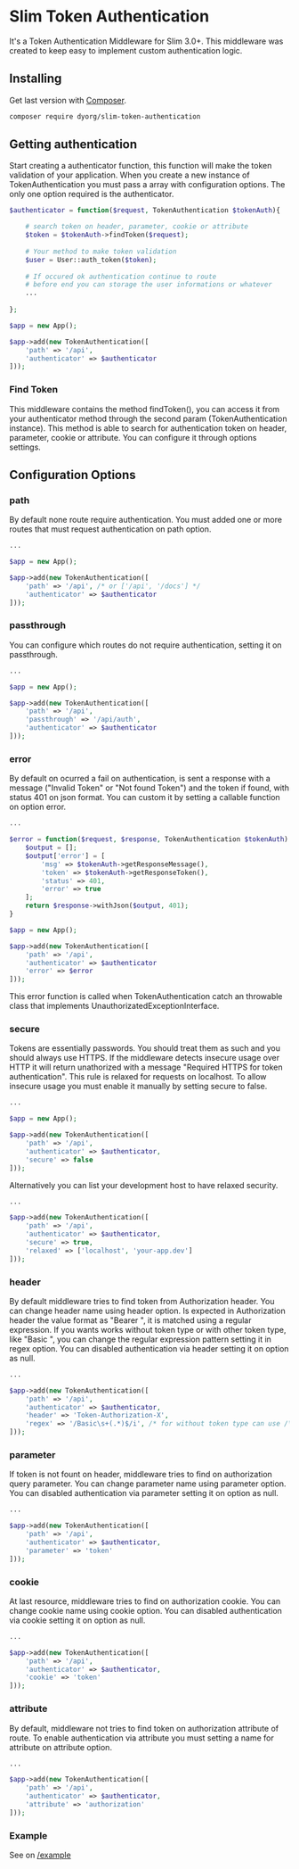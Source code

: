 # Slim Token Authentication

It's a Token Authentication Middleware for Slim 3.0+. 
This middleware was created to keep easy to implement custom authentication logic.  

## Installing

Get last version with [Composer](http://getcomposer.org "Composer").

```bash
composer require dyorg/slim-token-authentication
```

## Getting authentication

Start creating a authenticator function, this function will make the token validation of your application.
When you create a new instance of TokenAuthentication you must pass a array with configuration options. 
The only one option required is the authenticator.

```php
$authenticator = function($request, TokenAuthentication $tokenAuth){

    # search token on header, parameter, cookie or attribute
    $token = $tokenAuth->findToken($request);
    
    # Your method to make token validation
    $user = User::auth_token($token);
    
    # If occured ok authentication continue to route
    # before end you can storage the user informations or whatever
    ...
    
};

$app = new App();

$app->add(new TokenAuthentication([
    'path' => '/api',
    'authenticator' => $authenticator
]));
```

### Find Token

This middleware contains the method findToken(), you can access it from your authenticator method through the second param (TokenAuthentication instance). 
This method is able to search for authentication token on header, parameter, cookie or attribute.
You can configure it through options settings.

## Configuration Options

### path

By default none route require authentication. 
You must added one or more routes that must request authentication on path option.
 
```php
...

$app = new App();

$app->add(new TokenAuthentication([
    'path' => '/api', /* or ['/api', '/docs'] */
    'authenticator' => $authenticator
]));
```

### passthrough

You can configure which routes do not require authentication, setting it on passthrough.

```php
...

$app = new App();

$app->add(new TokenAuthentication([
    'path' => '/api',
    'passthrough' => '/api/auth',
    'authenticator' => $authenticator
]));
```

### error

By default on ocurred a fail on authentication, is sent a response with a message ("Invalid Token" or "Not found Token") and the token if found, with status 401 on json format.
You can custom it by setting a callable function on option error.

```php
...

$error = function($request, $response, TokenAuthentication $tokenAuth) {
    $output = [];
    $output['error'] = [
        'msg' => $tokenAuth->getResponseMessage(),
        'token' => $tokenAuth->getResponseToken(),
        'status' => 401,
        'error' => true
    ];
    return $response->withJson($output, 401);
}

$app = new App();

$app->add(new TokenAuthentication([
    'path' => '/api',
    'authenticator' => $authenticator
    'error' => $error
]));
```

This error function is called when TokenAuthentication catch an throwable class that implements UnauthorizatedExceptionInterface.

### secure

Tokens are essentially passwords. You should treat them as such and you should always use HTTPS. 
If the middleware detects insecure usage over HTTP it will return unathorized with a message "Required HTTPS for token authentication". 
This rule is relaxed for requests on localhost. To allow insecure usage you must enable it manually by setting secure to false.

```php
...

$app = new App();

$app->add(new TokenAuthentication([
    'path' => '/api',
    'authenticator' => $authenticator,
    'secure' => false
]));
```

Alternatively you can list your development host to have relaxed security.

```php
...

$app->add(new TokenAuthentication([
    'path' => '/api',
    'authenticator' => $authenticator,
    'secure' => true,
    'relaxed' => ['localhost', 'your-app.dev']
]));
```

### header

By default middleware tries to find token from Authorization header. You can change header name using header option.
Is expected in Authorization header the value format as "Bearer <token>", it is matched using a regular expression. 
If you wants works without token type or with other token type, like "Basic <token>", 
you can change the regular expression pattern setting it in regex option.
You can disabled authentication via header setting it on option as null.

```php
...

$app->add(new TokenAuthentication([
    'path' => '/api',
    'authenticator' => $authenticator,
    'header' => 'Token-Authorization-X',
    'regex' => '/Basic\s+(.*)$/i', /* for without token type can use /\s+(.*)$/i */
]));
```

### parameter

If token is not fount on header, middleware tries to find on authorization query parameter. 
You can change parameter name using parameter option. 
You can disabled authentication via parameter setting it on option as null.

```php
...

$app->add(new TokenAuthentication([
    'path' => '/api',
    'authenticator' => $authenticator,
    'parameter' => 'token'
]));
```

### cookie

At last resource, middleware tries to find on authorization cookie. 
You can change cookie name using cookie option. You can disabled authentication via cookie setting it on option as null.

```php
...

$app->add(new TokenAuthentication([
    'path' => '/api',
    'authenticator' => $authenticator,
    'cookie' => 'token'
]));
```

### attribute

By default, middleware not tries to find token on authorization attribute of route.
To enable authentication via attribute you must setting a name for attribute on attribute option.

```php
...

$app->add(new TokenAuthentication([
    'path' => '/api',
    'authenticator' => $authenticator,
    'attribute' => 'authorization'
]));
```

### Example

See on [/example](https://github.com/dyorg/slim-token-authentication/tree/master/example)
